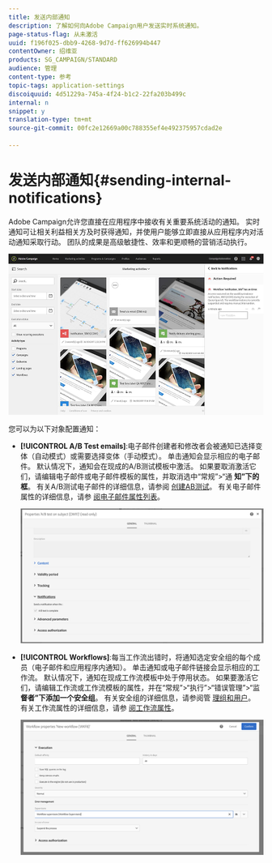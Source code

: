 ```yaml
---
title: 发送内部通知
description: 了解如何向Adobe Campaign用户发送实时系统通知。
page-status-flag: 从未激活
uuid: f196f025-dbb9-4268-9d7d-ff626994b447
contentOwner: 绍维亚
products: SG_CAMPAIGN/STANDARD
audience: 管理
content-type: 参考
topic-tags: application-settings
discoiquuid: 4d51229a-745a-4f24-b1c2-22fa203b499c
internal: n
snippet: y
translation-type: tm+mt
source-git-commit: 00fc2e12669a00c788355ef4e492375957cdad2e

---
```



# 发送内部通知{#sending-internal-notifications}

Adobe Campaign允许您直接在应用程序中接收有关重要系统活动的通知。 实时通知可让相关利益相关方及时获得通知，并使用户能够立即直接从应用程序内对活动通知采取行动。 团队的成果是高级敏捷性、效率和更顺畅的营销活动执行。

![](assets/pulse_3.png)

您可以为以下对象配置通知：

* **[!UICONTROL A/B Test emails]**:电子邮件创建者和修改者会被通知已选择变体（自动模式）或需要选择变体（手动模式）。 单击通知会显示相应的电子邮件。 默认情况下，通知会在现成的A/B测试模板中激活。 如果要取消激活它们，请编辑电子邮件或电子邮件模板的属性，并取消选中“常规”&gt;“通 **知”下的框**。 有关A/B测试电子邮件的详细信息，请参阅 [创建AB测试](../../channels/using/designing-an-a-b-test-email.md)。 有关电子邮件属性的详细信息，请参 [阅电子邮件属性列表](../../administration/using/configuring-email-channel.md#list-of-email-properties)。

   ![](assets/pulse_2.png)

* **[!UICONTROL Workflows]**:每当工作流出错时，将通知选定安全组的每个成员（电子邮件和应用程序内通知）。 单击通知或电子邮件链接会显示相应的工作流。 默认情况下，通知在现成工作流模板中处于停用状态。 如果要激活它们，请编辑工作流或工作流模板的属性，并在“常规”&gt;“执行”&gt;“错误管理”&gt;“监 **督者”下添加一个安全组**。 有关安全组的详细信息，请参阅管 [理组和用户](../../administration/using/managing-groups-and-users.md)。 有关工作流属性的详细信息，请参 [阅工作流属性](../../automating/using/executing-a-workflow.md#workflow-properties)。

   ![](assets/pulse_1.png)

